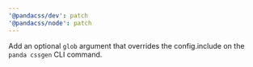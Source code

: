 ```yaml
---
'@pandacss/dev': patch
'@pandacss/node': patch
---
```


Add an optional `glob` argument that overrides the config.include on the `panda cssgen` CLI command.
